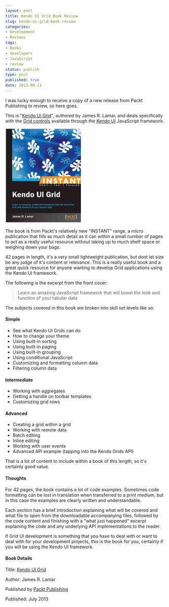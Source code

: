 ```yaml
---
layout: post
title: Kendo UI Grid Book Review
slug: kendo-ui-grid-book-review
categories:
- Development
- Reviews
tags:
- Books
- developers
- JavaScript
- review
status: publish
type: post
published: true
date: 2013-09-13
---
```

<p>I was lucky enough to receive a copy of a new release from Packt Publishing to review, so here goes.</p>
<p>This is "<a title="Kendo UI Grid on Packt Publishing" href="http://www.packtpub.com/kendo-ui-grid/book" target="_blank">Kendo UI Grid</a>", authored by James R. Lamar, and deals specifically with the <a title="Kendo UI Grid examples" href="http://demos.kendoui.com/web/grid/index.html" target="_blank">Grid controls</a> available through the <a title="Kendo UI" href="http://www.kendoui.com/" target="_blank">Kendo UI</a> JavaScript framework.</p>
<p><img alt="Kendo UI Grid" src="/assets/uploads/2013/09/Kendo-UI-Grid-241x300.jpg" /></p>
<p>The book is from Packt's relatively new "INSTANT" range, a micro publication that fills as much detail as it can within a small number of pages to act as a really useful resource without taking up to much shelf space or weighing down your bags.</p>
<p>42 pages in length, it's a very small lightweight publication, but dont let size be any judge of it's content or relevance. This is a really useful book and a great quick resource for anyone wanting to develop Grid applications using the Kendo UI framework.</p>
<p>The following is the excerpt from the front cover:</p>
<blockquote><p>Learn an amazing JavaScript framework that will boost the look and function of your tabular data</p></blockquote>
<p>The subjects covered in this book are broken into skill set levels like so:</p>
<h4>Simple</h4>
<ul>
<li>See what Kendo UI Grids can do</li>
<li>How to change your theme</li>
<li>Using built-in sorting</li>
<li>Using built-in paging</li>
<li>Using built-in grouping</li>
<li>Using conditional JavaScript</li>
<li>Customizing and formatting column data</li>
<li>Filtering column data</li>
</ul>
<h4>Intermediate</h4>
<ul>
<li><span style="line-height: 16px;">Working with aggregates</span></li>
<li>Getting a handle on toolbar templates</li>
<li>Customizing grid rows</li>
</ul>
<h4>Advanced</h4>
<ul>
<li><span style="line-height: 16px;">Creating a grid within a grid</span></li>
<li>Working with remote data</li>
<li>Batch editing</li>
<li>Inline editing</li>
<li>Working with user events</li>
<li>Advanced API example (tapping into the Kendo Grids API)</li>
</ul>
<p>That is a lot of content to include within a book of this length, so it's certainly good value.</p>
<h4>Thoughts</h4>
<p>For 42 pages, the book contains a lot of code examples. Sometimes code formatting can be lost in translation when transferred to a print medium, but in this case the examples are clearly written and understandable.</p>
<p>Each section has a brief introduction explaining what will be covered and what file to open from the downloadable accompanying files, followed by the code content and finishing with a "what just happened" excerpt explaining the code and any underlying API implementations to the reader.</p>
<p>If Grid UI development is something that you have to deal with or want to deal with for your development projects, this is the book for you, certainly if you will be using the Kendo UI framework.</p>
<h4>Book Details</h4>
<p>Title: <a title="Kendo UI Grid on Packt Publishing" href="http://www.packtpub.com/kendo-ui-grid/book" target="_blank">Kendo UI Grid</a></p>
<p>Author: James R. Lamar</p>
<p>Published by <a title="Packt Publishing" href="http://packtpub.com" target="_blank">Packt Publishing</a></p>
<p>Published: July 2013</p>
